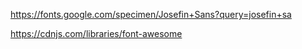 
https://fonts.google.com/specimen/Josefin+Sans?query=josefin+sa

https://cdnjs.com/libraries/font-awesome

